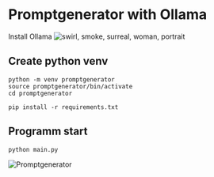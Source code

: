 <h1>Promptgenerator with Ollama</h1>
Install Ollama
<http://ollama.com>

<img src="https://image.civitai.com/xG1nkqKTMzGDvpLrqFT7WA/c5769d49-f39a-4b84-9d27-b20ee9e625ba/original=true,quality=90/2024-10-26-163521.jpeg" alt="swirl, smoke, surreal, woman, portrait" title="Promptgenerator"/>

<h2>Create python venv</h2>

````
python -m venv promptgenerator
source promptgenerator/bin/activate
cd promptgenerator
````

````
pip install -r requirements.txt
````

<h2>Programm start</h2>

``
python main.py
``

![Promptgenerator](https://image.civitai.com/xG1nkqKTMzGDvpLrqFT7WA/26f2122f-6738-45e1-bcf9-0e62f281622c/width=700,original=false/2024-10-26-174314.jpeg)